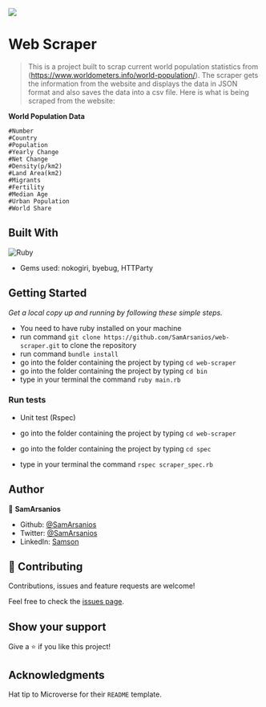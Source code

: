 ![](https://img.shields.io/badge/Microverse-blueviolet)

# Web Scraper

> This is a project built to scrap current world population statistics from (https://www.worldometers.info/world-population/). The scraper gets the information from the website and displays the data in JSON format and also saves the data into a csv file. Here is what is being scraped from the website:

**World Population Data**

```
#Number
#Country
#Population
#Yearly Change
#Net Change
#Density(p/km2)
#Land Area(km2)
#Migrants
#Fertility
#Median Age
#Urban Population
#World Share
```

<!--### The original Web site-->

<!--![screenshot](./assets/images/page.png)-->

<!--### My scraper Output-->

<!--![screenshot](./assets/images/my_scraper.png)-->

## Built With

![Ruby](https://img.shields.io/badge/ruby-%23CC342D.svg?&style=for-the-badge&logo=ruby&logoColor=white)

- Gems used: nokogiri, byebug, HTTParty

## Getting Started

_Get a local copy up and running by following these simple steps._

- You need to have ruby installed on your machine
- run command `git clone https://github.com/SamArsanios/web-scraper.git` to clone the repository
- run command `bundle install`
- go into the folder containing the project by typing `cd web-scraper`
- go into the folder containing the project by typing `cd bin`
- type in your terminal the command `ruby main.rb`

### Run tests

- Unit test (Rspec)

- go into the folder containing the project by typing `cd web-scraper`
- go into the folder containing the project by typing `cd spec`
- type in your terminal the command `rspec scraper_spec.rb`
<!-- ![screenshot](./assets/images/test_results.png)

To see the test results run the following command

`rspec --format documentation`-->

## Author

👤 **SamArsanios**

- Github: [@SamArsanios](https://github.com/SamArsanios)
- Twitter: [@SamArsanios](https://twitter.com/SamArsanios)
- LinkedIn: [Samson](https://www.linkedin.com/in/samson-kibrom/)

## 🤝 Contributing

Contributions, issues and feature requests are welcome!

Feel free to check the [issues page](issues/).

## Show your support

Give a ⭐️ if you like this project!

## Acknowledgments

Hat tip to Microverse for their `README` template.
